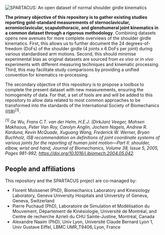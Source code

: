 ![SPARTACUS: An open dataset of normal shoulder girdle kinematics](https://github.com/Ipuch/spartacus-shoulder-kinematic-dataset/blob/main/docs/logo.png?raw=true)

**The primary objective of this repository is to gather existing studies reporting gold-standard measurements of sternoclavicular, acromioclavicular, scapulothoracic, and glenohumeral joint kinematics in a common dataset through a rigorous methodology**. Combining datasets opens new avenues for more complete overviews of the shoulder girdle kinematics. First, this allows us to further document the 24 degrees-of-freedom (DoFs) of the shoulder girdle (4 joints x 6 DoFs per joint) during various standardised arm motions. Second, this should minimise experimental bias as original datasets are sourced from *ex vivo* or *in vivo* experiments with different measuring techniques and kinematic processing. Third, this may facilitate study comparisons by providing a unified convention for kinematics re-processing.

The secondary objective of this repository is to propose a toolbox to complete the present dataset with new measurements, ensuring the homogeneity of data. For that, a set of tools are and will be added to this repository to allow data related to most common approaches to be transformed into the standards of the International Society of Biomechanics (ISB)<sup>[1]</sup>.

*<sup>[1]</sup> Ge Wu, Frans C.T. van der Helm, H.E.J. (DirkJan) Veeger, Mohsen Makhsous, Peter Van Roy, Carolyn Anglin, Jochem Nagels, Andrew R. Karduna, Kevin McQuade, Xuguang Wang, Frederick W. Werner, Bryan Buchholz, ISB recommendation on definitions of joint coordinate systems of various joints for the reporting of human joint motion—Part II: shoulder, elbow, wrist and hand, Journal of Biomechanics, Volume 38, Issue 5, 2005, Pages 981-992, https://doi.org/10.1016/j.jbiomech.2004.05.042.*

## People and affiliations

This repository and the SPARTACUS project are co-managed by:
- Florent Moissenet (PhD), Biomechanics Laboratory and Kinesiology Laboratory, Geneva University Hospitals and University of Geneva, Geneva, Switzerland
- Pierre Puchaud (PhD), Laboratoire de Simulation et Modélisation du Mouvement, Département de Kinésiologie, Université de Montréal, and Centre de recherche Azrieli du CHU Sainte-Justine,   Montréal, Canada
- Alexandre Naaim (PhD), Univ Lyon, Université Claude Bernard Lyon 1, Univ Gustave Eiffel, LBMC UMR_T9406, Lyon, France

<!--

Statement of needs
- Gathering all dof in one dataset (cf article)
- For modelist and clinician (cf article)

Affiliations
- Nom
- Logo
- Evasym ? = FM en parle avec David



**Here are some ideas to get you started:**

🙋‍♀️ A short introduction - what is your organization all about?
🌈 Contribution guidelines - how can the community get involved?
👩‍💻 Useful resources - where can the community find your docs? Is there anything else the community should know?
🍿 Fun facts - what does your team eat for breakfast?
🧙 Remember, you can do mighty things with the power of [Markdown](https://docs.github.com/github/writing-on-github/getting-started-with-writing-and-formatting-on-github/basic-writing-and-formatting-syntax)
-->
